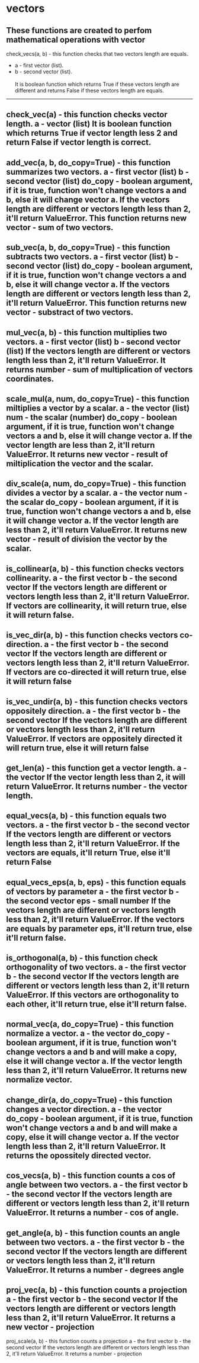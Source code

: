 # vectors

These functions are created to perfom mathematical operations with vector
---
check_vecs(a, b) - this function checks that two vectors length are equals.
* a - first vector (list).
* b - second vector (list).
<br><br>It is boolean function which returns True if these vectors length are different and returns False if these vectors length are equals.
---
check_vec(a) - this function checks vector length.
a - vector (list)
It is boolean function which returns True if vector length less 2 and return False if vector length is correct.
---
add_vec(a, b, do_copy=True) - this function summarizes two vectors.
a - first vector (list)
b - second vector (list)
do_copy - boolean argument, if it is true, function won't change vectors a and b, else it will change vector a.
If the vectors length are different or vectors length less than 2, it'll return ValueError.
This function returns new vector - sum of two vectors.
---
sub_vec(a, b, do_copy=True) - this function subtracts two vectors.
a - first vector (list)
b - second vector (list)
do_copy - boolean argument, if it is true, function won't change vectors a and b, else it will change vector a.
If the vectors length are different or vectors length less than 2, it'll return ValueError.
This function returns new vector - substract of two vectors.
---
mul_vec(a, b) - this function multiplies two vectors.
a - first vector (list)
b - second vector (list)
If the vectors length are different or vectors length less than 2, it'll return ValueError.
It returns number - sum of multiplication of vectors coordinates.
---
scale_mul(a, num, do_copy=True) - this function miltiplies a vector by a scalar.
a - the vector (list)
num - the scalar (number)
do_copy - boolean argument, if it is true, function won't change vectors a and b, else it will change vector a.
If the vector length are less than 2, it'll return ValueError.
It returns new vector - result of miltiplication the vector and the scalar.
---
div_scale(a, num, do_copy=True) - this function divides a vector by a scalar.
a - the vector
num - the scalar
do_copy - boolean argument, if it is true, function won't change vectors a and b, else it will change vector a.
If the vector length are less than 2, it'll return ValueError.
It returns new vector - result of division the vector by the scalar.
---
is_collinear(a, b) - this function checks vectors collinearity.
a - the first vector
b - the second vector
If the vectors length are different or vectors length less than 2, it'll return ValueError.
If vectors are collinearity, it will return true, else it will return false.
---
is_vec_dir(a, b) - this function checks vectors co-direction.
a - the first vector
b - the second vector
If the vectors length are different or vectors length less than 2, it'll return ValueError.
If vectors are co-directed it will return true, else it will return false
---
is_vec_undir(a, b) - this function checks vectors oppositely direction.
a - the first vector
b - the second vector
If the vectors length are different or vectors length less than 2, it'll return ValueError.
If vectors are oppositely directed it will return true, else it will return false
---
get_len(a) - this function get a vector length.
a - the vector
If the vector length less than 2, it will return ValueError.
It returns number - the vector length.
---
equal_vecs(a, b) - this function equals two vectors.
a - the first vector
b - the second vector
If the vectors length are different or vectors length less than 2, it'll return ValueError.
If the vectors are equals, it'll return True, else it'll return False
---
equal_vecs_eps(a, b, eps) - this function equals of vectors by parameter
a - the first vector
b - the second vector 
eps - small number
If the vectors length are different or vectors length less than 2, it'll return ValueError.
If the vectors are equals by parameter eps, it'll return true, else it'll return false.
---
is_orthogonal(a, b) - this function check orthogonality of two vectors.
a - the first vector
b - the second vector
If the vectors length are different or vectors length less than 2, it'll return ValueError.
If this vectors are orthogonality to each other, it'll return true, else it'll return false.
---
normal_vec(a, do_copy=True) - this function normalize a vector.
a - the vector
do_copy - boolean argument, if it is true, function won't change vectors a and b and will make a copy, else it will change vector a.
If the vector length less than 2, it'll return ValueError.
It returns new normalize vector.
---
change_dir(a, do_copy=True) - this function changes a vector direction.
a - the vector
do_copy - boolean argument, if it is true, function won't change vectors a and b and will make a copy, else it will change vector a.
If the vector length less than 2, it'll return ValueError.
It returns the opossitely directed vector.
---
cos_vecs(a, b) - this function counts a cos of angle between two vectors.
a - the first vector
b - the second vector
If the vectors length are different or vectors length less than 2, it'll return ValueError.
It returns a number - cos of angle.
---
get_angle(a, b) - this function counts an angle between two vectors.
a - the first vector
b - the second vector
If the vectors length are different or vectors length less than 2, it'll return ValueError.
It returns a number - degrees angle
---
proj_vec(a, b) - this function counts a projection
a - the first vector
b - the second vector
If the vectors length are different or vectors length less than 2, it'll return ValueError.
It returns a new vector - projection
---
proj_scale(a, b) - this function counts a projection 
a - the first vector
b - the second vector
If the vectors length are different or vectors length less than 2, it'll return ValueError.
It returns a number - projection
